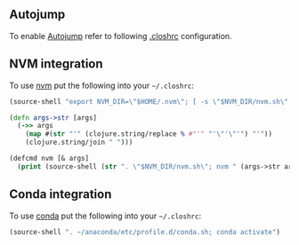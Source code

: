 
## Autojump

To enable [Autojump](https://github.com/wting/autojump) refer to following [.closhrc](https://github.com/dundalek/dotfiles/blob/master/closh/.closh.cljs#L56) configuration.

## NVM integration

To use [nvm](https://github.com/creationix/nvm) put the following into your `~/.closhrc`:
```clojure
(source-shell "export NVM_DIR=\"$HOME/.nvm\"; [ -s \"$NVM_DIR/nvm.sh\" ] && . \"$NVM_DIR/nvm.sh\"")

(defn args->str [args]
  (->> args
    (map #(str "'" (clojure.string/replace % #"'" "'\"'\"'") "'"))
    (clojure.string/join " ")))

(defcmd nvm [& args]
  (print (source-shell (str ". \"$NVM_DIR/nvm.sh\"; nvm " (args->str args)))))
```

## Conda integration

To use [conda](https://anaconda.org/) put the following into your `~/.closhrc`:

```clj
(source-shell ". ~/anaconda/etc/profile.d/conda.sh; conda activate")
```
